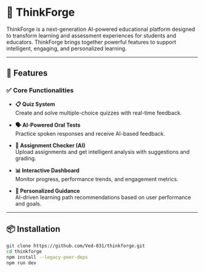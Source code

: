 # 🧠 ThinkForge

ThinkForge is a next-generation AI-powered educational platform designed to transform learning and assessment experiences for students and educators. ThinkForge brings together powerful features to support intelligent, engaging, and personalized learning.

---

## 🚀 Features

### ✅ Core Functionalities

- **📋 Quiz System**  
  Create and solve multiple-choice quizzes with real-time feedback.

- **🗣️ AI-Powered Oral Tests**  
  Practice spoken responses and receive AI-based feedback.

- **📄 Assignment Checker (AI)**  
  Upload assignments and get intelligent analysis with suggestions and grading.

- **📊 Interactive Dashboard**  
  Monitor progress, performance trends, and engagement metrics.

- **🎯 Personalized Guidance**  
  AI-driven learning path recommendations based on user performance and goals.

---

## 📦 Installation

```bash
git clone https://github.com/Ved-031/thinkforge.git
cd thinkforge
npm install --legacy-peer-deps
npm run dev
